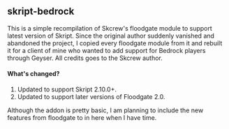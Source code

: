 ## skript-bedrock

This is a simple recompilation of Skcrew's floodgate module to support latest version of Skript. Since the original author suddenly vanished and abandoned the project, I copied every floodgate module from it and rebuilt it for a client of mine who wanted to add support for Bedrock players through Geyser. All credits goes to the Skcrew author.

#### What's changed?
1. Updated to support Skript 2.10.0+.
2. Updated to support later versions of Floodgate 2.0.

Although the addon is pretty basic, I am planning to include the new features from floodgate to in here when I have time. 